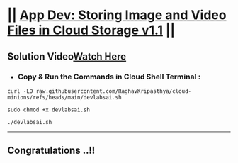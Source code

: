 # || [App Dev: Storing Image and Video Files in Cloud Storage v1.1](https://www.cloudskillsboost.google/focuses/1075?parent=catalog) || 

## Solution Video[Watch Here]()

- ### Copy & Run the Commands in Cloud Shell Terminal :

```
curl -LO raw.githubusercontent.com/RaghavKripasthya/cloud-minions/refs/heads/main/devlabsai.sh

sudo chmod +x devlabsai.sh

./devlabsai.sh
```

---

## Congratulations ..!!

